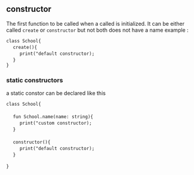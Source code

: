 ## constructor
The first  function to be called when a called is initialized.
It can be either called `create` or `constructor` but not both
does not have a name
example : <br>

`class School{`<br>
 &emsp; `create(){`<br>
  &emsp; &emsp; `print("default constructor);`<br>
  &emsp; `}`<br/>
`}`<br>

### static constructors
 a static constor can be declared like this

`class School{`<br><br>
 &emsp; `fun School.name(name: string){`<br>
  &emsp; &emsp; `print("custom constructor);`<br>
  &emsp; `}`<br/><br/>
   &emsp; `constructor(){`<br>
  &emsp; &emsp; `print("default constructor);`<br>
  &emsp; `}`<br/><br/>
`}`<br>
